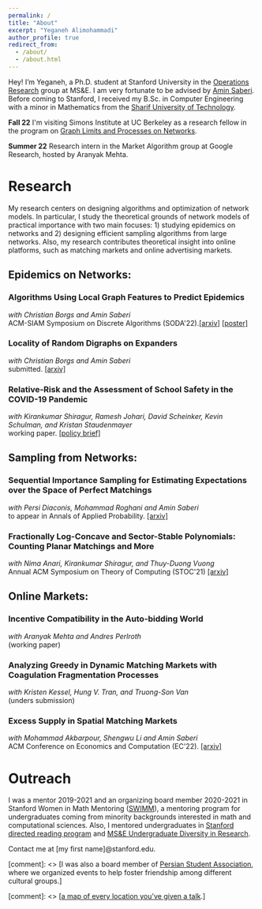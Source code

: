 ```yaml
---
permalink: /
title: "About"
excerpt: "Yeganeh Alimohammadi"
author_profile: true
redirect_from: 
  - /about/
  - /about.html
---
```


Hey! I’m Yeganeh, a Ph.D. student at Stanford University in the [Operations Research](https://or.stanford.edu/)  group at MS&E. I am very fortunate to be advised by [Amin Saberi](http://stanford.edu/~saberi/).
Before coming to Stanford, I received my B.Sc. in Computer Engineering with a minor in Mathematics from the [Sharif University of Technology](http://www.en.sharif.edu/).




**Fall 22**  I'm visiting Simons Institute at UC Berkeley as a research fellow in the program on [Graph Limits and Processes on Networks]().

**Summer 22**  Research intern in the Market Algorithm group at Google Research, hosted by Aranyak Mehta.

# Research

My research centers on designing algorithms and optimization of network models. In particular, I study the theoretical grounds of network models of practical importance with two main focuses: 1) studying epidemics on networks and 2) designing efficient sampling algorithms from large networks. Also, my research contributes theoretical insight into online platforms, such as matching markets and online advertising markets.


## Epidemics on Networks:

### Algorithms Using Local Graph Features to Predict Epidemics
*with Christian Borgs and Amin Saberi*\
ACM-SIAM Symposium on Discrete Algorithms (SODA'22).[\[arxiv\]](https://arxiv.org/pdf/2110.08961.pdf) [\[poster\]](http://www.local-algorithms.com/posters/yeganeh.pdf)

### Locality of Random Digraphs on Expanders
*with Christian Borgs and Amin Saberi*\
submitted. [\[arxiv\]](https://arxiv.org/pdf/2103.09952.pdf)


### Relative-Risk and the Assessment of School Safety in the COVID-19 Pandemic
*with Kirankumar Shiragur, Ramesh Johari, David Scheinker, Kevin Schulman, and Kristan Staudenmayer*\
working paper. [\[policy brief\]](https://hmpi.org/2021/02/25/relative-risk-and-the-assessment-of-school-safety-in-the-covid-19-pandemic-schools-may-offer-students-shelter-from-the-storm-2-25/)

## Sampling from Networks: 

### Sequential Importance Sampling for Estimating Expectations over the Space of Perfect Matchings
*with Persi Diaconis, Mohammad Roghani and Amin Saberi*\
to appear in Annals of Applied Probability. [\[arxiv\]](https://arxiv.org/pdf/2107.00850.pdf)


### Fractionally Log-Concave and Sector-Stable Polynomials: Counting Planar Matchings and More
*with Nima Anari, Kirankumar Shiragur, and Thuy-Duong Vuong*\
Annual ACM Symposium on Theory of Computing (STOC'21) [\[arxiv\]](https://arxiv.org/pdf/2102.02708.pdf)
 
## Online Markets:
### Incentive Compatibility in the Auto-bidding World
*with Aranyak Mehta and Andres Perlroth*\
(working paper)

### Analyzing Greedy in Dynamic Matching Markets with Coagulation Fragmentation Processes
*with Kristen Kessel, Hung V. Tran, and Truong-Son Van*\
(unders submission)


### Excess Supply in Spatial Matching Markets
*with Mohammad Akbarpour, Shengwu Li and Amin Saberi*\
ACM Conference on Economics and Computation (EC'22). [\[arxiv\]](https://arxiv.org/abs/2104.03219)


# Outreach
I was a mentor 2019-2021 and an organizing board member 2020-2021  in Stanford Women in Math Mentoring ([SWIMM](http://swimm.stanford.edu/)), a mentoring program for undergraduates coming from minority backgrounds interested in math and computational sciences. Also, I mentored undergraduates in [Stanford directed reading program]() and [MS&E Undergraduate Diversity in Research](https://sites.google.com/stanford.edu/msande-inclusion/diversity-in-research?authuser=0). 


Contact me at \[my first name\]@stanford.edu.

 [comment]: <> [I was also a board member of [Persian Student Association](https://psa.stanford.edu/), where we organized events to help foster friendship among different cultural groups.]

 [comment]: <> [[a map of every location you've given a talk](https://academicpages.github.io/talkmap.html).]
